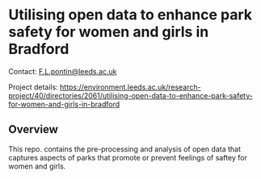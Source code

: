 # Utilising open data to enhance park safety for women and girls in Bradford
Contact: F.L.pontin@leeds.ac.uk

Project details: https://environment.leeds.ac.uk/research-project/40/directories/2061/utilising-open-data-to-enhance-park-safety-for-women-and-girls-in-bradford

## Overview

This repo. contains the pre-processing and analysis of open data that captures aspects of parks that promote or prevent feelings of saftey for women and girls.

